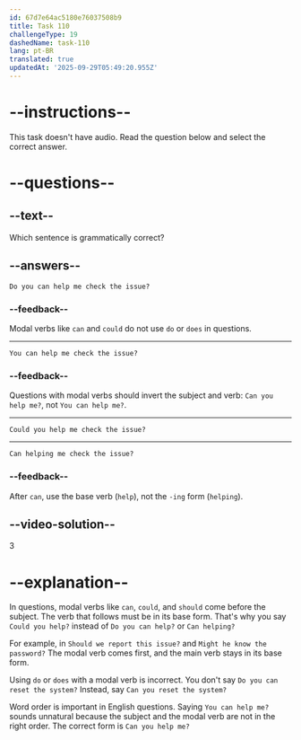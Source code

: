 ```yaml
---
id: 67d7e64ac5180e76037508b9
title: Task 110
challengeType: 19
dashedName: task-110
lang: pt-BR
translated: true
updatedAt: '2025-09-29T05:49:20.955Z'
---
```


# --instructions--

This task doesn't have audio. Read the question below and select the correct answer.

# --questions--

## --text--

Which sentence is grammatically correct?

## --answers--

`Do you can help me check the issue?`

### --feedback--

Modal verbs like `can` and `could` do not use `do` or `does` in questions.

---

`You can help me check the issue?`

### --feedback--

Questions with modal verbs should invert the subject and verb: `Can you help me?`, not `You can help me?`.  

---

`Could you help me check the issue?`

---

`Can helping me check the issue?`

### --feedback--

After `can`, use the base verb (`help`), not the `-ing` form (`helping`).  

## --video-solution--

3

# --explanation--

In questions, modal verbs like `can`, `could`, and `should` come before the subject. The verb that follows must be in its base form. That's why you say `Could you help?` instead of `Do you can help?` or `Can helping?`

For example, in `Should we report this issue?` and `Might he know the password?` The modal verb comes first, and the main verb stays in its base form.

Using `do` or `does` with a modal verb is incorrect. You don't say `Do you can reset the system?` Instead, say `Can you reset the system?`

Word order is important in English questions. Saying `You can help me?` sounds unnatural because the subject and the modal verb are not in the right order. The correct form is `Can you help me?`
